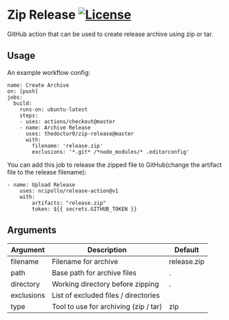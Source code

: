 # Zip Release [![License](https://img.shields.io/github/license/TheDoctor0/zip-release)](https://github.com/TheDoctor0/zip-release/blob/master/LICENSE)
GitHub action that can be used to create release archive using zip or tar.

## Usage
An example workflow config:
```
name: Create Archive
on: [push]
jobs:
  build:
    runs-on: ubuntu-latest
    steps:
    - uses: actions/checkout@master
    - name: Archive Release
      uses: thedoctor0/zip-release@master
      with:
        filename: 'release.zip'
        exclusions: '*.git* /*node_modules/* .editorconfig'
```
You can add this job to release the zipped file to GitHub(change the artifact file to the release filename):
```
- name: Upload Release
    uses: ncipollo/release-action@v1
    with:
        artifacts: "release.zip"
        token: ${{ secrets.GITHUB_TOKEN }}
```

## Arguments
| Argument | Description | Default |
|---|---|---|
| filename | Filename for archive | release.zip |
| path | Base path for archive files | . |
| directory | Working directory before zipping | . |
| exclusions | List of excluded files / directories | |
| type | Tool to use for archiving (zip / tar) | zip |
